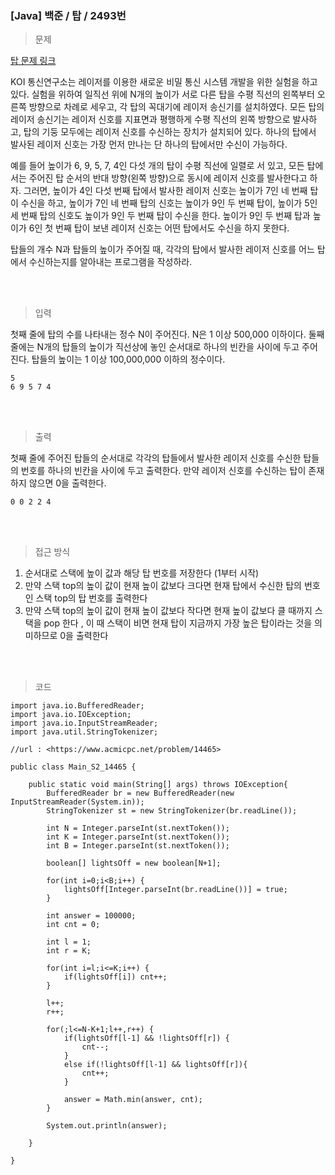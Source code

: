 <h3>[Java] 백준 / 탑 / 2493번 </h3>

> 문제
> 

[탑 문제 링크](https://www.acmicpc.net/problem/2493)

KOI 통신연구소는 레이저를 이용한 새로운 비밀 통신 시스템 개발을 위한 실험을 하고 있다. 실험을 위하여 일직선 위에 N개의 높이가 서로 다른 탑을 수평 직선의 왼쪽부터 오른쪽 방향으로 차례로 세우고, 각 탑의 꼭대기에 레이저 송신기를 설치하였다. 모든 탑의 레이저 송신기는 레이저 신호를 지표면과 평행하게 수평 직선의 왼쪽 방향으로 발사하고, 탑의 기둥 모두에는 레이저 신호를 수신하는 장치가 설치되어 있다. 하나의 탑에서 발사된 레이저 신호는 가장 먼저 만나는 단 하나의 탑에서만 수신이 가능하다.

예를 들어 높이가 6, 9, 5, 7, 4인 다섯 개의 탑이 수평 직선에 일렬로 서 있고, 모든 탑에서는 주어진 탑 순서의 반대 방향(왼쪽 방향)으로 동시에 레이저 신호를 발사한다고 하자. 그러면, 높이가 4인 다섯 번째 탑에서 발사한 레이저 신호는 높이가 7인 네 번째 탑이 수신을 하고, 높이가 7인 네 번째 탑의 신호는 높이가 9인 두 번째 탑이, 높이가 5인 세 번째 탑의 신호도 높이가 9인 두 번째 탑이 수신을 한다. 높이가 9인 두 번째 탑과 높이가 6인 첫 번째 탑이 보낸 레이저 신호는 어떤 탑에서도 수신을 하지 못한다.

탑들의 개수 N과 탑들의 높이가 주어질 때, 각각의 탑에서 발사한 레이저 신호를 어느 탑에서 수신하는지를 알아내는 프로그램을 작성하라.

<br>
<br>

> 입력
> 

첫째 줄에 탑의 수를 나타내는 정수 N이 주어진다. N은 1 이상 500,000 이하이다. 둘째 줄에는 N개의 탑들의 높이가 직선상에 놓인 순서대로 하나의 빈칸을 사이에 두고 주어진다. 탑들의 높이는 1 이상 100,000,000 이하의 정수이다.

```
5
6 9 5 7 4
```

<br>
<br>

> 출력
> 

첫째 줄에 주어진 탑들의 순서대로 각각의 탑들에서 발사한 레이저 신호를 수신한 탑들의 번호를 하나의 빈칸을 사이에 두고 출력한다. 만약 레이저 신호를 수신하는 탑이 존재하지 않으면 0을 출력한다.

```
0 0 2 2 4
```

<br>
<br>

> 접근 방식
> 
1. 순서대로 스택에 높이 값과 해당 탑 번호를 저장한다 (1부터 시작)
2. 만약 스택 top의 높이 값이 현재 높이 값보다 크다면 현재 탑에서 수신한 탑의 번호인 스택 top의 탑 번호를 출력한다
3. 만약 스택 top의 높이 값이 현재 높이 값보다 작다면 현재 높이 값보다 클 때까지 스택을 pop 한다 , 이 때 스택이 비면 현재 탑이 지금까지 가장 높은 탑이라는 것을 의미하므로 0을 출력한다

<br>
<br>

> 코드
> 

```
import java.io.BufferedReader;
import java.io.IOException;
import java.io.InputStreamReader;
import java.util.StringTokenizer;

//url : <https://www.acmicpc.net/problem/14465>

public class Main_S2_14465 {

	public static void main(String[] args) throws IOException{
		BufferedReader br = new BufferedReader(new InputStreamReader(System.in));
		StringTokenizer st = new StringTokenizer(br.readLine());

		int N = Integer.parseInt(st.nextToken());
		int K = Integer.parseInt(st.nextToken());
		int B = Integer.parseInt(st.nextToken());

		boolean[] lightsOff = new boolean[N+1];

		for(int i=0;i<B;i++) {
			lightsOff[Integer.parseInt(br.readLine())] = true;
		}

		int answer = 100000;
		int cnt = 0;

		int l = 1;
		int r = K;

		for(int i=l;i<=K;i++) {
			if(lightsOff[i]) cnt++;
		}

		l++;
		r++;

		for(;l<=N-K+1;l++,r++) {
			if(lightsOff[l-1] && !lightsOff[r]) {
				cnt--;
			}
			else if(!lightsOff[l-1] && lightsOff[r]){
				cnt++;
			}

			answer = Math.min(answer, cnt);
		}

		System.out.println(answer);

	}

}

```
